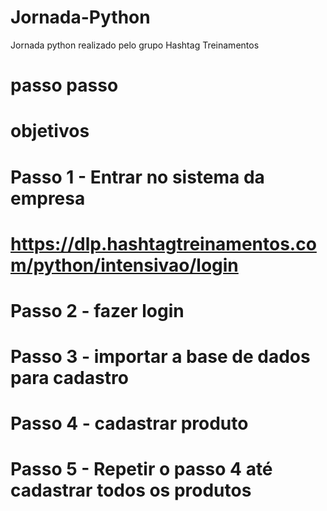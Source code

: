 # Jornada-Python
 Jornada python realizado pelo grupo Hashtag Treinamentos
 
# passo passo

# objetivos

# Passo 1 - Entrar no sistema da empresa
#    https://dlp.hashtagtreinamentos.com/python/intensivao/login
# Passo 2 - fazer login
# Passo 3 - importar a base de dados para cadastro
# Passo 4 - cadastrar produto
# Passo 5 - Repetir o passo 4 até cadastrar todos os produtos